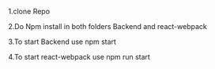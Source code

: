 1.clone Repo

2.Do Npm install in both folders Backend and react-webpack

3.To start Backend use npm start

4.To start react-webpack use npm run start 
